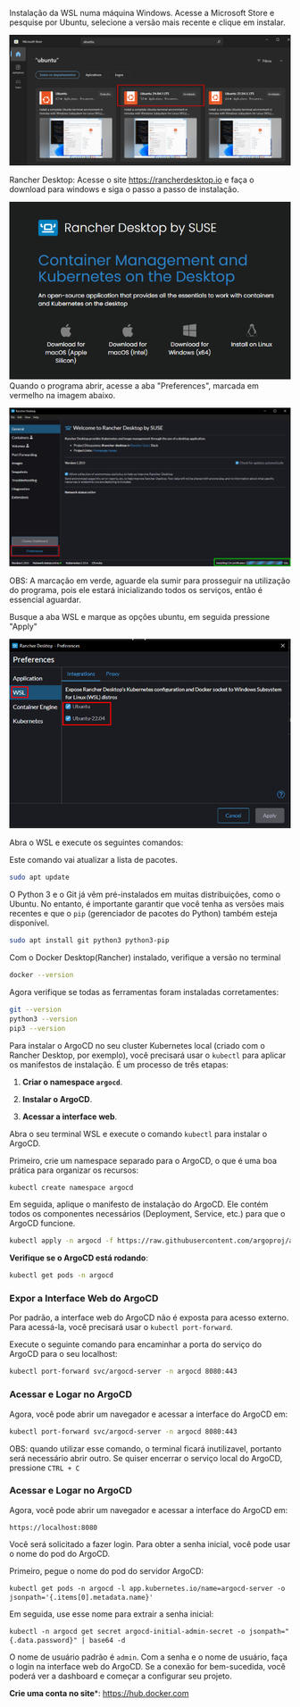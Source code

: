 Instalação da WSL numa máquina Windows. Acesse a Microsoft Store e pesquise por Ubuntu, selecione a versão mais recente e clique em instalar.

![WSL na Store](Imagens/WSL_Store.png)

Rancher Desktop:
Acesse o site https://rancherdesktop.io e faça o download para windows e siga o passo a passo de instalação.

![Instalação do Rancher](Imagens/Rancher_Instalacao.png)
Quando o programa abrir, acesse a aba "Preferences", marcada em vermelho na imagem abaixo.

![Preferências do Rancher](Imagens/Rancher_Preference.png)

OBS: A marcação em verde, aguarde ela sumir para prosseguir na utilização do programa, pois ele estará inicializando todos os serviços, então é essencial aguardar.

Busque a aba WSL e marque as opções ubuntu, em seguida pressione "Apply"

![Rancher no WSL](Imagens/Rancher_WSL.png)


Abra o WSL e execute os seguintes comandos:

Este comando vai atualizar a lista de pacotes.
```bash
sudo apt update
```


O Python 3 e o Git já vêm pré-instalados em muitas distribuições, como o Ubuntu. No entanto, é importante garantir que você tenha as versões mais recentes e que o `pip` (gerenciador de pacotes do Python) também esteja disponível.
```bash
sudo apt install git python3 python3-pip
```

Com o Docker Desktop(Rancher) instalado, verifique a versão no terminal
```bash
docker --version
```

Agora verifique se todas as ferramentas foram instaladas corretamentes:
```bash
git --version
python3 --version
pip3 --version
```


Para instalar o ArgoCD no seu cluster Kubernetes local (criado com o Rancher Desktop, por exemplo), você precisará usar o `kubectl` para aplicar os manifestos de instalação.
É um processo de três etapas:

1. **Criar o namespace `argocd`**.
    
2. **Instalar o ArgoCD**.
    
3. **Acessar a interface web**.


Abra o seu terminal WSL e execute o comando `kubectl` para instalar o ArgoCD.

Primeiro, crie um namespace separado para o ArgoCD, o que é uma boa prática para organizar os recursos:
```bash
kubectl create namespace argocd
```

Em seguida, aplique o manifesto de instalação do ArgoCD. Ele contém todos os componentes necessários (Deployment, Service, etc.) para que o ArgoCD funcione.

```bash
kubectl apply -n argocd -f https://raw.githubusercontent.com/argoproj/argo-cd/stable/manifests/install.yaml
```

**Verifique se o ArgoCD está rodando**:
```bash
kubectl get pods -n argocd
```

### Expor a Interface Web do ArgoCD

Por padrão, a interface web do ArgoCD não é exposta para acesso externo. Para acessá-la, você precisará usar o `kubectl port-forward`.

Execute o seguinte comando para encaminhar a porta do serviço do ArgoCD para o seu localhost:
```bash
kubectl port-forward svc/argocd-server -n argocd 8080:443
```



### Acessar e Logar no ArgoCD

Agora, você pode abrir um navegador e acessar a interface do ArgoCD em:

```bash
kubectl port-forward svc/argocd-server -n argocd 8080:443
```
OBS: quando utilizar esse comando, o terminal ficará inutilizavel, portanto será necessário abrir outro. Se quiser encerrar o serviço local do ArgoCD, pressione `CTRL + C`

### Acessar e Logar no ArgoCD

Agora, você pode abrir um navegador e acessar a interface do ArgoCD em:

```
https://localhost:8080
```


Você será solicitado a fazer login. Para obter a senha inicial, você pode usar o nome do pod do ArgoCD.

Primeiro, pegue o nome do pod do servidor ArgoCD:

```
kubectl get pods -n argocd -l app.kubernetes.io/name=argocd-server -o jsonpath='{.items[0].metadata.name}'
```

Em seguida, use esse nome para extrair a senha inicial:

```
kubectl -n argocd get secret argocd-initial-admin-secret -o jsonpath="{.data.password}" | base64 -d
```

O nome de usuário padrão é `admin`.
Com a senha e o nome de usuário, faça o login na interface web do ArgoCD. Se a conexão for bem-sucedida, você poderá ver a dashboard e começar a configurar seu projeto.


**Crie uma conta no site***: https://hub.docker.com
